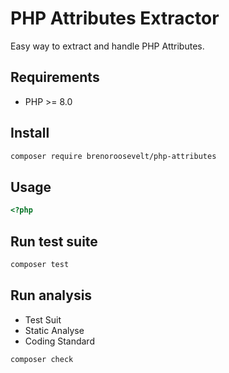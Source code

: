 # PHP Attributes Extractor

Easy way to extract and handle PHP Attributes.

## Requirements

* PHP >= 8.0

## Install 

```bash
composer require brenoroosevelt/php-attributes
```

## Usage
```php
<?php

```

## Run test suite

```bash
composer test
```

## Run analysis
* Test Suit
* Static Analyse
* Coding Standard

```bash
composer check
```
